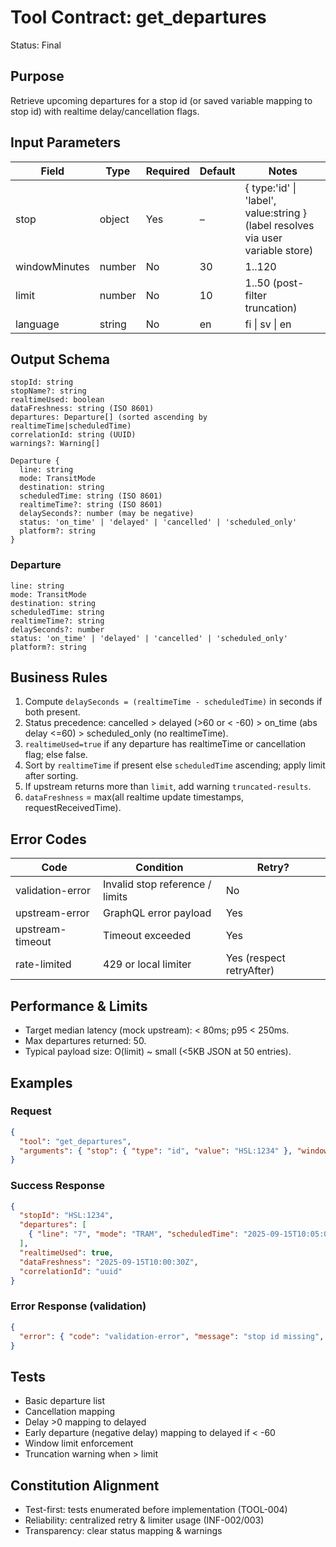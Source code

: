 # Tool Contract: get_departures

Status: Final

## Purpose

Retrieve upcoming departures for a stop id (or saved variable mapping to stop id) with realtime delay/cancellation flags.

## Input Parameters

| Field | Type | Required | Default | Notes |
|-------|------|----------|---------|-------|
| stop | object | Yes | – | { type:'id' \| 'label', value:string } (label resolves via user variable store) |
| windowMinutes | number | No | 30 | 1..120 |
| limit | number | No | 10 | 1..50 (post-filter truncation) |
| language | string | No | en | fi \| sv \| en |

## Output Schema

```text
stopId: string
stopName?: string
realtimeUsed: boolean
dataFreshness: string (ISO 8601)
departures: Departure[] (sorted ascending by realtimeTime|scheduledTime)
correlationId: string (UUID)
warnings?: Warning[]

Departure {
  line: string
  mode: TransitMode
  destination: string
  scheduledTime: string (ISO 8601)
  realtimeTime?: string (ISO 8601)
  delaySeconds?: number (may be negative)
  status: 'on_time' | 'delayed' | 'cancelled' | 'scheduled_only'
  platform?: string
}
```

### Departure

```text
line: string
mode: TransitMode
destination: string
scheduledTime: string
realtimeTime?: string
delaySeconds?: number
status: 'on_time' | 'delayed' | 'cancelled' | 'scheduled_only'
platform?: string
```

## Business Rules

1. Compute `delaySeconds = (realtimeTime - scheduledTime)` in seconds if both present.
2. Status precedence: cancelled > delayed (>60 or < -60) > on_time (abs delay <=60) > scheduled_only (no realtimeTime).
3. `realtimeUsed=true` if any departure has realtimeTime or cancellation flag; else false.
4. Sort by `realtimeTime` if present else `scheduledTime` ascending; apply limit after sorting.
5. If upstream returns more than `limit`, add warning `truncated-results`.
6. `dataFreshness` = max(all realtime update timestamps, requestReceivedTime).

## Error Codes

| Code | Condition | Retry? |
|------|-----------|--------|
| validation-error | Invalid stop reference / limits | No |
| upstream-error | GraphQL error payload | Yes |
| upstream-timeout | Timeout exceeded | Yes |
| rate-limited | 429 or local limiter | Yes (respect retryAfter) |

## Performance & Limits

* Target median latency (mock upstream): < 80ms; p95 < 250ms.
* Max departures returned: 50.
* Typical payload size: O(limit) ~ small (<5KB JSON at 50 entries).

## Examples

### Request

```json
{
  "tool": "get_departures",
  "arguments": { "stop": { "type": "id", "value": "HSL:1234" }, "windowMinutes": 20, "limit": 5 }
}
```

### Success Response

```json
{
  "stopId": "HSL:1234",
  "departures": [
    { "line": "7", "mode": "TRAM", "scheduledTime": "2025-09-15T10:05:00Z", "realtimeTime": "2025-09-15T10:06:00Z", "delaySeconds": 60, "status": "delayed" }
  ],
  "realtimeUsed": true,
  "dataFreshness": "2025-09-15T10:00:30Z",
  "correlationId": "uuid"
}
```

### Error Response (validation)

```json
{
  "error": { "code": "validation-error", "message": "stop id missing", "correlationId": "uuid" }
}
```

## Tests

* Basic departure list
* Cancellation mapping
* Delay >0 mapping to delayed
* Early departure (negative delay) mapping to delayed if < -60
* Window limit enforcement
* Truncation warning when > limit

## Constitution Alignment

* Test-first: tests enumerated before implementation (TOOL-004)
* Reliability: centralized retry & limiter usage (INF-002/003)
* Transparency: clear status mapping & warnings
